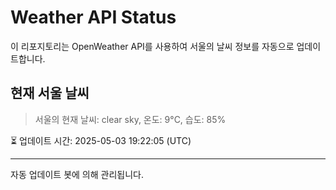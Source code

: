 
# Weather API Status

이 리포지토리는 OpenWeather API를 사용하여 서울의 날씨 정보를 자동으로 업데이트합니다.

## 현재 서울 날씨
> 서울의 현재 날씨: clear sky, 온도: 9°C, 습도: 85%

⏳ 업데이트 시간: 2025-05-03 19:22:05 (UTC)

---
자동 업데이트 봇에 의해 관리됩니다.
